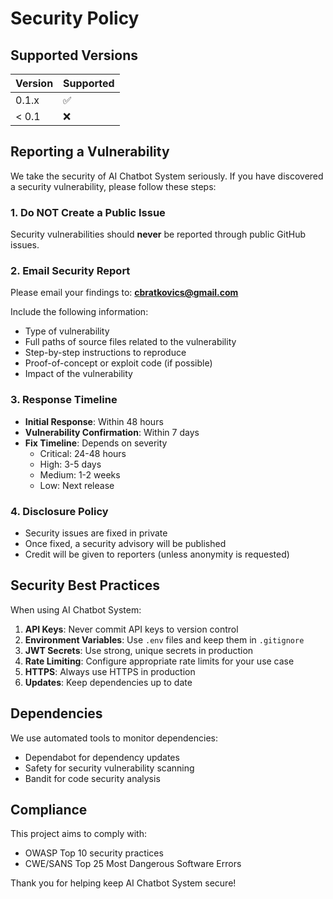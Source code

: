# Security Policy

## Supported Versions

| Version | Supported          |
| ------- | ------------------ |
| 0.1.x   | :white_check_mark: |
| < 0.1   | :x:                |

## Reporting a Vulnerability

We take the security of AI Chatbot System seriously. If you have discovered a security vulnerability, please follow these steps:

### 1. Do NOT Create a Public Issue

Security vulnerabilities should **never** be reported through public GitHub issues.

### 2. Email Security Report

Please email your findings to: **cbratkovics@gmail.com**

Include the following information:
- Type of vulnerability
- Full paths of source files related to the vulnerability
- Step-by-step instructions to reproduce
- Proof-of-concept or exploit code (if possible)
- Impact of the vulnerability

### 3. Response Timeline

- **Initial Response**: Within 48 hours
- **Vulnerability Confirmation**: Within 7 days
- **Fix Timeline**: Depends on severity
  - Critical: 24-48 hours
  - High: 3-5 days
  - Medium: 1-2 weeks
  - Low: Next release

### 4. Disclosure Policy

- Security issues are fixed in private
- Once fixed, a security advisory will be published
- Credit will be given to reporters (unless anonymity is requested)

## Security Best Practices

When using AI Chatbot System:

1. **API Keys**: Never commit API keys to version control
2. **Environment Variables**: Use `.env` files and keep them in `.gitignore`
3. **JWT Secrets**: Use strong, unique secrets in production
4. **Rate Limiting**: Configure appropriate rate limits for your use case
5. **HTTPS**: Always use HTTPS in production
6. **Updates**: Keep dependencies up to date

## Dependencies

We use automated tools to monitor dependencies:
- Dependabot for dependency updates
- Safety for security vulnerability scanning
- Bandit for code security analysis

## Compliance

This project aims to comply with:
- OWASP Top 10 security practices
- CWE/SANS Top 25 Most Dangerous Software Errors

Thank you for helping keep AI Chatbot System secure!